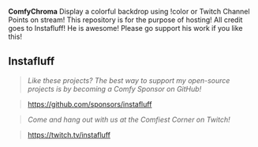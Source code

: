 **ComfyChroma** Display a colorful backdrop using !color or Twitch Channel Points on stream!
This repository is for the purpose of hosting! All credit goes to Instafluff! He is awesome! Please go support his work if you like this!

## Instafluff ##
> *Like these projects? The best way to support my open-source projects is by becoming a Comfy Sponsor on GitHub!*

> https://github.com/sponsors/instafluff

> *Come and hang out with us at the Comfiest Corner on Twitch!*

> https://twitch.tv/instafluff
